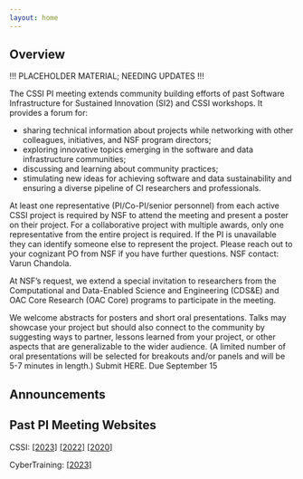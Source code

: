 ```yaml
---
layout: home
---
```


## Overview
!!! PLACEHOLDER MATERIAL; NEEDING UPDATES !!!

The CSSI PI meeting extends community building efforts of past Software Infrastructure for Sustained Innovation (SI2) and CSSI workshops. It provides a forum for:

- sharing technical information about projects while networking with other colleagues, initiatives, and NSF program directors;
- exploring innovative topics emerging in the software and data infrastructure communities;
- discussing and learning about community practices;
- stimulating new ideas for achieving software and data sustainability and ensuring a diverse pipeline of CI researchers and professionals.

At least one representative (PI/Co-PI/senior personnel) from each active CSSI project is required by NSF to attend the meeting and present a poster on their project. For a collaborative project with multiple awards, only one representative from the entire project is required.   If the PI is unavailable they can identify someone else to represent the project. Please reach out to your cognizant PO from NSF if you have further questions.  NSF contact: Varun Chandola.

At NSF’s request, we extend a special invitation to researchers from the Computational and Data-Enabled Science and Engineering (CDS&E) and OAC Core Research (OAC Core) programs to participate in the meeting.

We welcome abstracts for posters and short oral presentations. Talks may showcase your project but should also connect to the community by suggesting ways to partner, lessons learned from your project, or other aspects that are generalizable to the wider audience. (A limited number of oral presentations will be selected for breakouts and/or panels and will be 5-7 minutes in length.)    Submit HERE.  Due September 15

## Announcements

## Past PI Meeting Websites
CSSI:
[[2023]](https://www.cssi-pi2023.org/)
[[2022]](https://cssi-pi-community.github.io/2022-meeting/)
[[2020]](https://cssi-pi-community.github.io/2020-meeting/)

CyberTraining:
[[2023]](https://www.cssi-pi2023.org/)
